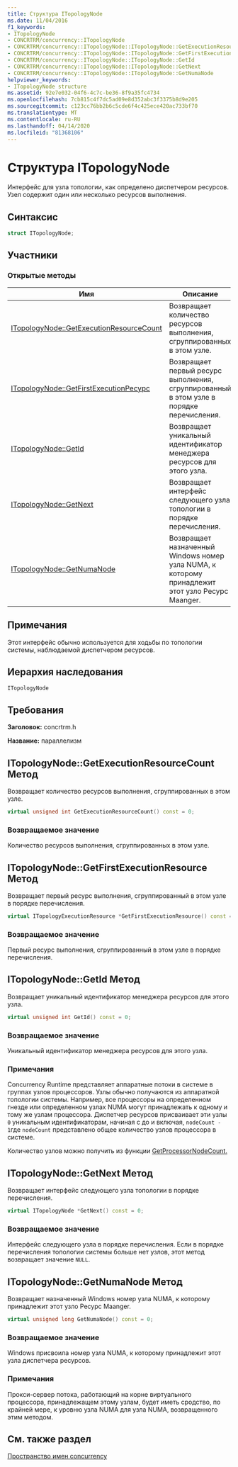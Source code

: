 ```yaml
---
title: Структура ITopologyNode
ms.date: 11/04/2016
f1_keywords:
- ITopologyNode
- CONCRTRM/concurrency::ITopologyNode
- CONCRTRM/concurrency::ITopologyNode::ITopologyNode::GetExecutionResourceCount
- CONCRTRM/concurrency::ITopologyNode::ITopologyNode::GetFirstExecutionResource
- CONCRTRM/concurrency::ITopologyNode::ITopologyNode::GetId
- CONCRTRM/concurrency::ITopologyNode::ITopologyNode::GetNext
- CONCRTRM/concurrency::ITopologyNode::ITopologyNode::GetNumaNode
helpviewer_keywords:
- ITopologyNode structure
ms.assetid: 92e7e032-04f6-4c7c-be36-8f9a35fc4734
ms.openlocfilehash: 7cb815c4f7dc5ad09e8d352abc3f3375b8d9e205
ms.sourcegitcommit: c123cc76bb2b6c5cde6f4c425ece420ac733bf70
ms.translationtype: MT
ms.contentlocale: ru-RU
ms.lasthandoff: 04/14/2020
ms.locfileid: "81368106"
---
```

# <a name="itopologynode-structure"></a>Структура ITopologyNode

Интерфейс для узла топологии, как определено диспетчером ресурсов. Узел содержит один или несколько ресурсов выполнения.

## <a name="syntax"></a>Синтаксис

```cpp
struct ITopologyNode;
```

## <a name="members"></a>Участники

### <a name="public-methods"></a>Открытые методы

|Имя|Описание|
|----------|-----------------|
|[ITopologyNode::GetExecutionResourceCount](#getexecutionresourcecount)|Возвращает количество ресурсов выполнения, сгруппированных в этом узле.|
|[ITopologyNode::GetFirstExecutionРесурс](#getfirstexecutionresource)|Возвращает первый ресурс выполнения, сгруппированный в этом узле в порядке перечисления.|
|[ITopologyNode::GetId](#getid)|Возвращает уникальный идентификатор менеджера ресурсов для этого узла.|
|[ITopologyNode::GetNext](#getnext)|Возвращает интерфейс следующего узла топологии в порядке перечисления.|
|[ITopologyNode::GetNumaNode](#getnumanode)|Возвращает назначенный Windows номер узла NUMA, к которому принадлежит этот узло Ресурс Maanger.|

## <a name="remarks"></a>Примечания

Этот интерфейс обычно используется для ходьбы по топологии системы, наблюдаемой диспетчером ресурсов.

## <a name="inheritance-hierarchy"></a>Иерархия наследования

`ITopologyNode`

## <a name="requirements"></a>Требования

**Заголовок:** concrtrm.h

**Название:** параллелизм

## <a name="itopologynodegetexecutionresourcecount-method"></a><a name="getexecutionresourcecount"></a>ITopologyNode::GetExecutionResourceCount Метод

Возвращает количество ресурсов выполнения, сгруппированных в этом узле.

```cpp
virtual unsigned int GetExecutionResourceCount() const = 0;
```

### <a name="return-value"></a>Возвращаемое значение

Количество ресурсов выполнения, сгруппированных в этом узле.

## <a name="itopologynodegetfirstexecutionresource-method"></a><a name="getfirstexecutionresource"></a>ITopologyNode::GetFirstExecutionResource Метод

Возвращает первый ресурс выполнения, сгруппированный в этом узле в порядке перечисления.

```cpp
virtual ITopologyExecutionResource *GetFirstExecutionResource() const = 0;
```

### <a name="return-value"></a>Возвращаемое значение

Первый ресурс выполнения, сгруппированный в этом узле в порядке перечисления.

## <a name="itopologynodegetid-method"></a><a name="getid"></a>ITopologyNode::GetId Метод

Возвращает уникальный идентификатор менеджера ресурсов для этого узла.

```cpp
virtual unsigned int GetId() const = 0;
```

### <a name="return-value"></a>Возвращаемое значение

Уникальный идентификатор менеджера ресурсов для этого узла.

### <a name="remarks"></a>Примечания

Concurrency Runtime представляет аппаратные потоки в системе в группах узлов процессоров. Узлы обычно получаются из аппаратной топологии системы. Например, все процессоры на определенном гнезде или определенном узлах NUMA могут принадлежать к одному и тому же узлам процессора. Диспетчер ресурсов присваивает эти узлы `0` уникальным идентификаторам, начиная с до и включая, `nodeCount - 1`где `nodeCount` представлено общее количество узлов процессора в системе.

Количество узлов можно получить из функции [GetProcessorNodeCount.](concurrency-namespace-functions.md)

## <a name="itopologynodegetnext-method"></a><a name="getnext"></a>ITopologyNode::GetNext Метод

Возвращает интерфейс следующего узла топологии в порядке перечисления.

```cpp
virtual ITopologyNode *GetNext() const = 0;
```

### <a name="return-value"></a>Возвращаемое значение

Интерфейс следующего узла в порядке перечисления. Если в порядке перечисления топологии системы больше нет узлов, этот метод возвращает значение `NULL`.

## <a name="itopologynodegetnumanode-method"></a><a name="getnumanode"></a>ITopologyNode::GetNumaNode Метод

Возвращает назначенный Windows номер узла NUMA, к которому принадлежит этот узло Ресурс Maanger.

```cpp
virtual unsigned long GetNumaNode() const = 0;
```

### <a name="return-value"></a>Возвращаемое значение

Windows присвоила номер узла NUMA, к которому принадлежит этот узла диспетчера ресурсов.

### <a name="remarks"></a>Примечания

Прокси-сервер потока, работающий на корне виртуального процессора, принадлежащем этому узлам, будет иметь сродство, по крайней мере, к уровню узла NUMA для узла NUMA, возвращенного этим методом.

## <a name="see-also"></a>См. также раздел

[Пространство имен concurrency](concurrency-namespace.md)
